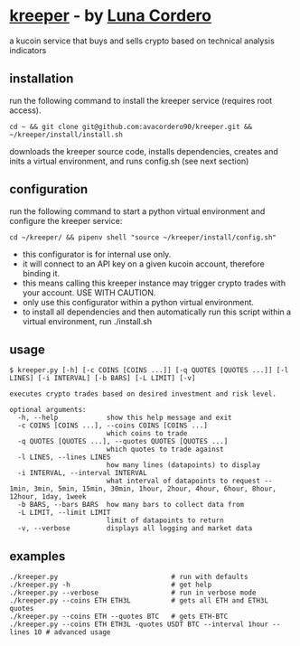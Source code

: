# [kreeper](https://github.com/avacordero90/kreeper) - by [Luna Cordero](https://lunacordero.com)
a kucoin service that buys and sells crypto based on technical analysis indicators

## installation
run the following command to install the kreeper service (requires root access).
```
cd ~ && git clone git@github.com:avacordero90/kreeper.git && ~/kreeper/install/install.sh 
```
downloads the kreeper source code, installs dependencies, creates and inits a virtual environment, and runs config.sh (see next section)

## configuration
run the following command to start a python virtual environment and configure the kreeper service:
```
cd ~/kreeper/ && pipenv shell "source ~/kreeper/install/config.sh"
```
* this configurator is for internal use only.
* it will connect to an API key on a given kucoin account, therefore binding it.
* this means calling this kreeper instance may trigger crypto trades with your account. USE WITH CAUTION.
* only use this configurator within a python virtual environment.
* to install all dependencies and then automatically run this script within a virtual environment, run ./install.sh

## usage
```
$ kreeper.py [-h] [-c COINS [COINS ...]] [-q QUOTES [QUOTES ...]] [-l LINES] [-i INTERVAL] [-b BARS] [-L LIMIT] [-v]

executes crypto trades based on desired investment and risk level.

optional arguments:
  -h, --help            show this help message and exit
  -c COINS [COINS ...], --coins COINS [COINS ...]
                        which coins to trade
  -q QUOTES [QUOTES ...], --quotes QUOTES [QUOTES ...]
                        which quotes to trade against
  -l LINES, --lines LINES
                        how many lines (datapoints) to display
  -i INTERVAL, --interval INTERVAL
                        what interval of datapoints to request -- 1min, 3min, 5min, 15min, 30min, 1hour, 2hour, 4hour, 6hour, 8hour, 12hour, 1day, 1week
  -b BARS, --bars BARS  how many bars to collect data from
  -L LIMIT, --limit LIMIT
                        limit of datapoints to return
  -v, --verbose         displays all logging and market data
```


## examples
```
./kreeper.py                            # run with defaults
./kreeper.py -h                         # get help
./kreeper.py --verbose                  # run in verbose mode
./kreeper.py --coins ETH ETH3L          # gets all ETH and ETH3L quotes
./kreeper.py --coins ETH --quotes BTC   # gets ETH-BTC
./kreeper.py --coins ETH ETH3L -quotes USDT BTC --interval 1hour --lines 10 # advanced usage
```